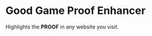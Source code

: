 Good Game Proof Enhancer
========================

Highlights the **PROOF** in any website you visit.
